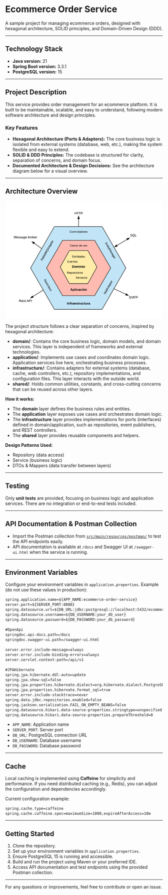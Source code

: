 # Ecommerce Order Service

A sample project for managing ecommerce orders, designed with hexagonal architecture, SOLID principles, and Domain-Driven Design (DDD).

---

## Technology Stack

- **Java version:** 21
- **Spring Boot version:** 3.3.1
- **PostgreSQL version:** 15

---

## Project Description

This service provides order management for an ecommerce platform. It is built to be maintainable, scalable, and easy to understand, following modern software architecture and design principles.

### Key Features
- **Hexagonal Architecture (Ports & Adapters):** The core business logic is isolated from external systems (database, web, etc.), making the system flexible and easy to extend.
- **SOLID & DDD Principles:** The codebase is structured for clarity, separation of concerns, and domain focus.
- **Documented Architecture & Design Decisions:** See the architecture diagram below for a visual overview.

---

## Architecture Overview

![Hexagonal Architecture](src/main/resources/images/arquitectura.png)

The project structure follows a clear separation of concerns, inspired by hexagonal architecture:

- **domain/**: Contains the core business logic, domain models, and domain services. This layer is independent of frameworks and external technologies.
- **application/**: Implements use cases and coordinates domain logic. Application services live here, orchestrating business processes.
- **infrastructure/**: Contains adapters for external systems (database, cache, web controllers, etc.), repository implementations, and configuration files. This layer interacts with the outside world.
- **shared/**: Holds common utilities, constants, and cross-cutting concerns that can be reused across other layers.

**How it works:**
- The **domain** layer defines the business rules and entities.
- The **application** layer exposes use cases and orchestrates domain logic.
- The **infrastructure** layer provides implementations for ports (interfaces) defined in domain/application, such as repositories, event publishers, and REST controllers.
- The **shared** layer provides reusable components and helpers.

**Design Patterns Used:**
- Repository (data access)
- Service (business logic)
- DTOs & Mappers (data transfer between layers)

---

## Testing

Only **unit tests** are provided, focusing on business logic and application services. There are no integration or end-to-end tests included.

---

## API Documentation & Postman Collection

- Import the Postman collection from [`src/main/resources/postman/`](src/main/resources/postman/) to test the API endpoints easily.
- API documentation is available at `/docs` and Swagger UI at `/swagger-ui.html` when the service is running.

---

## Environment Variables

Configure your environment variables in `application.properties`. Example (do not use these values in production):

```properties
spring.application.name=${APP_NAME:ecommerce-order-service}
server.port=${SERVER_PORT:8080}
spring.datasource.url=${DB_URL:jdbc:postgresql://localhost:5432/ecommerce}
spring.datasource.username=${DB_USERNAME:your_db_user}
spring.datasource.password=${DB_PASSWORD:your_db_password}

#OpenApi
springdoc.api-docs.path=/docs
springdoc.swagger-ui.path=/swagger-ui.html

server.error.include-message=always
server.error.include-binding-errors=always
server.servlet.context-path=/api/v1

#JPAHibernate
spring.jpa.hibernate.ddl-auto=update
spring.jpa.show-sql=false
spring.jpa.properties.hibernate.dialect=org.hibernate.dialect.PostgreSQLDialect
spring.jpa.properties.hibernate.format_sql=true
server.error.include-stacktrace=never
spring.data.jdbc.repositories.enabled=false
spring.jackson.serialization.FAIL_ON_EMPTY_BEANS=false
spring.datasource.hikari.data-source-properties.stringtype=unspecified
spring.datasource.hikari.data-source-properties.prepareThreshold=0
```

- `APP_NAME`: Application name
- `SERVER_PORT`: Server port
- `DB_URL`: PostgreSQL connection URL
- `DB_USERNAME`: Database username
- `DB_PASSWORD`: Database password

---

## Cache

Local caching is implemented using **Caffeine** for simplicity and performance. If you need distributed caching (e.g., Redis), you can adjust the configuration and dependencies accordingly.

Current configuration example:

```properties
spring.cache.type=caffeine
spring.cache.caffeine.spec=maximumSize=1000,expireAfterAccess=10m
```

---

## Getting Started

1. Clone the repository.
2. Set up your environment variables in `application.properties`.
3. Ensure PostgreSQL 15 is running and accessible.
4. Build and run the project using Maven or your preferred IDE.
5. Access API documentation and test endpoints using the provided Postman collection.

---

For any questions or improvements, feel free to contribute or open an issue.

